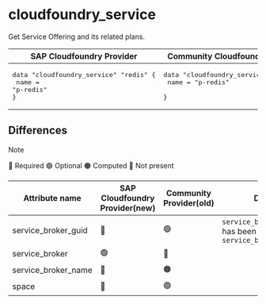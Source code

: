 # cloudfoundry_service 

Get Service Offering and its related plans.

|  SAP Cloudfoundry Provider | Community Cloudfoundry Provider  |
| -- | -- |
| <pre>data "cloudfoundry_service" "redis" {</br>  name = "p-redis"</br>}</br></pre>|<pre>data "cloudfoundry_service" "redis" {</br>    name = "p-redis"    </br>}</br></pre> | 

## Differences
> [!NOTE]  
> 🔵 Required  🟢 Optional 🟠 Computed  🔴 Not present

| Attribute name|  SAP Cloudfoundry Provider(new)|  Community Provider(old) | Description
|---| ---| ---| ---| 
|service_broker_guid|  🔴 | 🟢 | `service_broker_guid`attribute has been changed to `service_broker` 
|service_broker|  🟢 | 🔴 | 
|service_broker_name|  🔴  |  🟠 |
|space|  🔴  |  🟢 |

